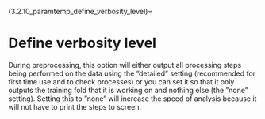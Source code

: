 (3.2.10_paramtemp_define_verbosity_level)=
# Define verbosity level

During preprocessing, this option will either output all processing steps being performed on the data using the ”detailed” setting (recommended for first time use and to check processes) or you can set it so that it only outputs the training fold that it is working on and nothing else (the ”none” setting). Setting this to ”none” will increase the speed of analysis because it will not have to print the steps to screen. 
